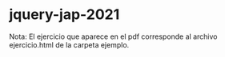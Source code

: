 # jquery-jap-2021

Nota: El ejercicio que aparece en el pdf corresponde al archivo ejercicio.html de la carpeta ejemplo.